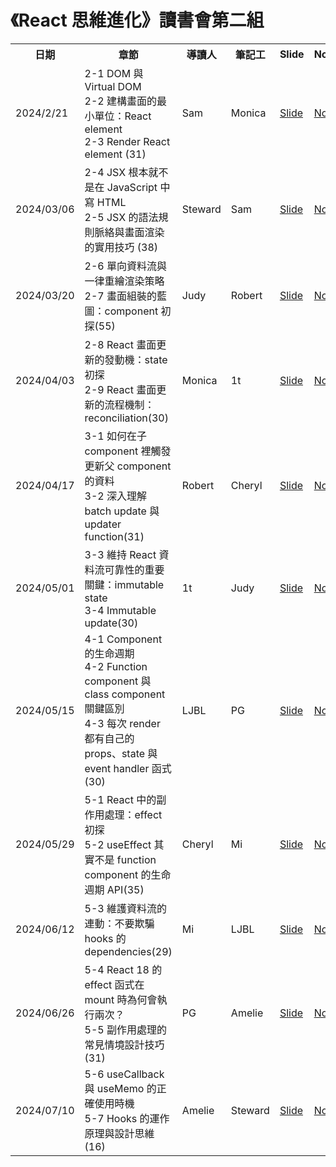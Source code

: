 # 《React 思維進化》讀書會第二組

<table>
  <tr>
    <th>日期</th>
    <th>章節</th>
    <th>導讀人</th>
    <th>筆記工</th>
    <th>Slide</th>
    <th>Note</th>
  </tr>
  <tr>
    <td>2024/2/21</td>
    <td>
      2-1 DOM 與 Virtual DOM </br>
      2-2 建構畫面的最小單位：React element </br>
      2-3 Render React element (31)
    </td>
    <td>Sam</td>
    <td>Monica</td>
    <td><a href="https://hackmd.io/cWREnw9gSdKylPV2C022VA">Slide</a></td>
    <td><a href="https://github.com/Tech-Book-Community/Zet-React-Book/discussions/13">Note</a></td>
  </tr>
  <tr>
    <td>2024/03/06</td>
    <td>
      2-4 JSX 根本就不是在 JavaScript 中寫 HTML </br> 
      2-5 JSX 的語法規則脈絡與畫面渲染的實用技巧 (38)
    </td>
    <td>Steward</td>
    <td>Sam</td>
    <td><a href="https://www.slideshare.net/slideshows/jsx-jsxjsx-jsxjsx-jsxjsx-jsxjsx-jsxjsx-jsx/266656782">Slide</a></td>
    <td><a href="https://github.com/Tech-Book-Community/Zet-React-Book/discussions/15">Note</a></td>
  </tr>
  <tr>
    <td>2024/03/20</td>
    <td>
      2-6 單向資料流與一律重繪渲染策略 </br>
      2-7 畫面組裝的藍圖：component 初探(55)
    </td>
    <td>Judy</td>
    <td>Robert</td>
    <td><a href="https://gamma.app/docs/-25vpjd4aqjjo9r4?mode=present#card-pfx6e9xxc9q4k3v">Slide</a></td>
    <td><a href="https://hackmd.io/vrnoZlCMSOKsod7XFi0FFQ">Note</a></td>
  </tr>
  <tr>
    <td>2024/04/03</td>
    <td>
      2-8 React 畫面更新的發動機：state 初探 </br>
      2-9 React 畫面更新的流程機制：reconciliation(30)
    </td>
    <td>Monica</td>
    <td>1t</td>
    <td><a href="">Slide</a></td>
    <td><a href="">Note</a></td>
  </tr>
  <tr>
    <td>2024/04/17</td>
    <td>
      3-1 如何在子 component 裡觸發更新父 component 的資料 </br>
      3-2 深入理解 batch update 與 updater function(31)
    </td>
    <td>Robert</td>
    <td>Cheryl</td>
    <td><a href="https://docs.google.com/presentation/d/1o7d0Ovj31_Si0QTHgICi54k27rJsxQysEo8dHtt31qE/edit#slide=id.p">Slide</a></td>
    <td><a href="https://hackmd.io/dKKm7nElTP256bAUUPKDgA">Note</a></td>
  </tr>
  <tr>
    <td>2024/05/01</td>
    <td>
      3-3 維持 React 資料流可靠性的重要關鍵：immutable state </br>
      3-4 Immutable update(30)
    </td>
    <td>1t</td>
    <td>Judy</td>
    <td><a href="https://drive.google.com/file/d/1_tN0dfkuybOQJHfBZlWeAPVmZdrrui04/view">Slide</a></td>
    <td><a href="https://hackmd.io/PfqB3I3IRo-zEiPEavak-w?edit">Note</a></td>
  </tr>
  <tr>
    <td>2024/05/15</td>
    <td>
      4-1 Component 的生命週期 </br> 
      4-2 Function component 與 class component 關鍵區別 </br>
      4-3 每次 render 都有自己的 props、state 與 event handler 函式(30)
    </td>
    <td>LJBL</td>
    <td>PG</td>
    <td><a href="">Slide</a></td>
    <td><a href="">Note</a></td>
  </tr>
  <tr>
    <td>2024/05/29</td>
    <td>
      5-1 React 中的副作用處理：effect 初探 </br>
      5-2 useEffect 其實不是 function component 的生命週期 API(35)
    </td>
    <td>Cheryl</td>
    <td>Mi</td>
    <td><a href="">Slide</a></td>
    <td><a href="">Note</a></td>
  </tr>
  <tr>
    <td>2024/06/12</td>
    <td>
      5-3 維護資料流的連動：不要欺騙 hooks 的 dependencies(29)
    </td>
    <td>Mi</td>
    <td>LJBL</td>
    <td><a href="">Slide</a></td>
    <td><a href="">Note</a></td>
  </tr>
  <tr>
    <td>2024/06/26</td>
    <td>
      5-4 React 18 的 effect 函式在 mount 時為何會執行兩次？ </br>
      5-5 副作用處理的常見情境設計技巧(31)
    </td>
    <td>PG</td>
    <td>Amelie</td>
    <td><a href="">Slide</a></td>
    <td><a href="">Note</a></td>
  </tr>
  <tr>
    <td>2024/07/10</td>
    <td>
    5-6 useCallback 與 useMemo 的正確使用時機 </br>
    5-7 Hooks 的運作原理與設計思維(16)
    </td>
    <td>Amelie</td>
    <td>Steward</td>
    <td><a href="">Slide</a></td>
    <td><a href="">Note</a></td>
  </tr>
</table>
